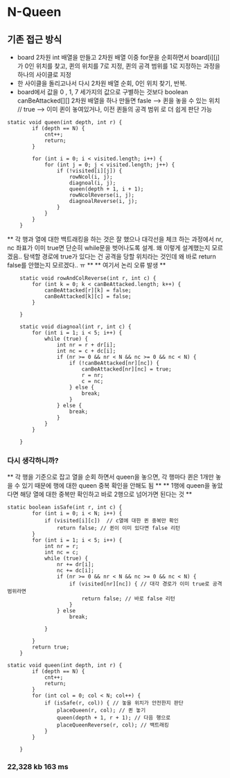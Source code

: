 # N-Queen

## 기존 접근 방식
- board 2차원 int 배열을 만들고 2차원 배열 이중 for문을 순회하면서 board[i][j] 가 0인 위치를 찾고, 퀸의 위치를 7로 지정, 퀸의 공격 범위를 1로 지정하는 과정을 하나의 사이클로 지정
- 한 사이클을 돌리고나서 다시 2차원 배열 순회, 0인 위치 찾기, 반복. 
- board에서 값을 0 , 1, 7 세가지의 값으로 구별하는 것보다 boolean canBeAttacked[][] 2차원 배열을 하나 만들면 fasle --> 퀸을 놓을 수 있는 위치  // true --> 이미 퀸이 놓여있거나, 이전 퀸들의 공격 범위 로 더 쉽게 판단 가능

```
static void queen(int depth, int r) {
		if (depth == N) {
			cnt++;
			return;
		}

		for (int i = 0; i < visited.length; i++) {
			for (int j = 0; j < visited.length; j++) {
				if (!visited[i][j]) {
					rowNcol(i, j);
					diagnoal(i, j);
					queen(depth + 1, i + 1);
					rowNcolReverse(i, j);
					diagnoalReverse(i, j);
				}
			}
		}
	}
```
** 각 행과 열에 대한 백트래킹을 하는 것은 잘 했으나 대각선을 체크 하는 과정에서 nr, nc 좌표가 이미 true면 단순히 while문을 벗어나도록 설계. 왜 이렇게 설계했는지 모르겠음.. 탐색할 경로에 true가 있다는 건 공격을 당할 위치라는 것인데 왜 바로 return false를 안했는지 모르겠다.. ㅠ **
**  여기서 논리 오류 발생 **

```
	static void rowAndColReverse(int r, int c) {
		for (int k = 0; k < canBeAttacked.length; k++) {
			canBeAttacked[r][k] = false;
			canBeAttacked[k][c] = false;
		}

	}

	static void diagnoal(int r, int c) {
		for (int i = 1; i < 5; i++) {
			while (true) {
				int nr = r + dr[i];
				int nc = c + dc[i];
				if (nr >= 0 && nr < N && nc >= 0 && nc < N) {
					if (!canBeAttacked[nr][nc]) {
						canBeAttacked[nr][nc] = true;
						r = nr;
						c = nc;
					} else {
						break;
					}
				} else {
					break;
				}
			}
		}

	}	
```

### 다시 생각하니까?
** 각 행을 기준으로 잡고 열을 순회 하면서 queen을 놓으면, 각 행마다 퀸은 1개만 놓을 수 있기 때문에 행에 대한 queen 중복 확인을 안해도 됨 **
** 1행에 queen을 놓았다면 해당 열에 대한 중복만 확인하고 바로 2행으로 넘어가면 된다는 것 **
```
static boolean isSafe(int r, int c) {
		for (int i = 0; i < N; i++) {
			if (visited[i][c])  // c열에 대한 퀸 중복만 확인
				return false; // 퀸이 이미 있다면 false 리턴
		}
		for (int i = 1; i < 5; i++) {
			int nr = r;
			int nc = c;
			while (true) {
				nr += dr[i];
				nc += dc[i];
				if (nr >= 0 && nr < N && nc >= 0 && nc < N) {
					if (visited[nr][nc]) { // 대각 경로가 이미 true로 공격 범위라면 
						return false; // 바로 false 리턴
					}
				} else
					break;

			}

		}
		return true;
	}
```


```
static void queen(int depth, int r) {
		if (depth == N) {
			cnt++;
			return;
		}
		for (int col = 0; col < N; col++) {
			if (isSafe(r, col)) { // 놓을 위치가 안전한지 판단
				placeQueen(r, col); // 퀸 놓기
				queen(depth + 1, r + 1); // 다음 행으로
				placeQueenReverse(r, col); // 백트래킹
			}
		}

	}
```

### 22,328 kb 163 ms
